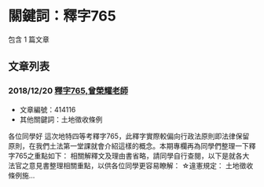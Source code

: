 # 關鍵詞：釋字765

包含 1 篇文章

## 文章列表

### 2018/12/20 [釋字765,曾榮耀老師](../../articles/414116_%E9%87%8B%E5%AD%97765%2C%E6%9B%BE%E6%A6%AE%E8%80%80%E8%80%81%E5%B8%AB.md)
- 文章編號：414116
- 其他關鍵詞：土地徵收條例

各位同學好 這次地特四等考釋字765，此釋字實際較偏向行政法原則即法律保留原則，在我們土法第一堂課就會介紹這樣的概念。本期專欄再為同學們整理一下釋字765之重點如下： 相關解釋文及理由書省略，請同學自行查閱，以下是就各大法官之意見書整理相關重點，以供各位同學更容易瞭解： ☆違憲規定： 土地徵收條例施...
